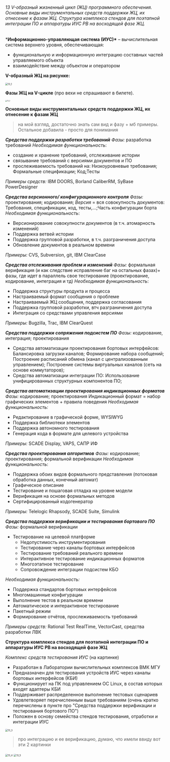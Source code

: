###### 13 V-образный жизненный цикл (ЖЦ) программного обеспечения. Основные виды инструментальных средств поддержки ЖЦ, их отнесение к фазам ЖЦ. Структура комплекса стендов для поэтапной интеграции ПО и аппаратуры ИУС РВ на восходящей фазе ЖЦ.

***Информационно-управляющая система (ИУС)\*** – вычислительная система верхнего уровня, обеспечивающая:

- функциональную и информационную интеграцию составных частей управляемого объекта
-  взаимодействие между объектом и оператором

**V-образный ЖЦ на рисунке:**

<img src=".\img\13_1.PNG" alt="13_1" style="zoom: 50%;" />

**Фазы ЖЦ на V-цикле** (про вехи не спрашивают в билете).

<img src=".\img\13_2.PNG" alt="13_2" style="zoom: 33%;" />



**Основные виды инструментальных средств поддержки ЖЦ, их отнесение к фазам ЖЦ**

> на мой взгляд, достаточно знать сам вид и фазу + мб примеры. Остальное добавила - просто для понимания

***Средства поддержки разработки требований***
*Фазы:* разработка требований
*Необходимая функциональность*:

- создание и хранение требований, отслеживание истории
- связывание требований с версиями документов и ПО
- прослеживаемость требований на: Низкоуровневые требования; Формальные спецификации; Код;Тесты

*Примеры средств:* IBM DOORS, Borland CaliberRM, SyBase PowerDesigner

***Средства версионного/ конфигурационного контроля***
*Фазы:* проектирования; кодирования;
*Версия* = вся совокупность документов: Требования, спецификации, код, тесты,…;Часть конфигурации борта
*Необходимая функциональность*:

- Версионирование совокупности документов (в т.ч. атомарность изменений)
- Поддержка ветвей истории
- Поддержка групповой разработки, в т.ч. разграничения доступа
- Обновление документов в реальном времени

*Примеры:* CVS, Subversion, git, IBM ClearCase

***Средства отслеживания проблем и изменений***
*Фазы:* формальная верификация (и как следствие исправление баг на остальных фазах)+ фазы, где идет в параллель свое тестирование (проектирование, кодирование, интеграция и тд)
*Необходимая функциональность*:

- Поддержка структуры продукта и процесса
- Настраиваемый формат сообщения о проблеме
- Настраиваемый ЖЦ сообщения, поддержка согласования
- Поддержка групповой разработки, втч разграничения доступа
- Интеграция со средствами управления версиями

*Примеры:* Bugzilla, Trac, IBM ClearQuest

***Средства поддержки сопряжения подсистем ПО***
*Фазы:* кодирование, интеграция; проектирования

- Средства автоматизации проектирования бортовых интерфейсов: Балансировка загрузки каналов; Формирование набора сообщений; Построение расписаний обмена (канал с централизованным управлением); Построение системы виртуальных каналов (сеть на основе коммутаторов);
- Средства автоматизации интеграции ПО: Использование унифицированных структурных компонентов ПО; 

***Средства автоматизации проектирования индикационных форматов***
*Фазы:* кодирование; проектирования
Индикационный формат = набор графических элементов + правила поведения
*Необходимая функциональность:*

- Редактирование в графической форме, WYSIWYG
- Поддержка библиотеки элементов
- Поддержка автономного тестирования
- Генерация кода в формате для целевого устройства

*Примеры:* SCADE Display, VAPS, САПР ИФ

***Средства проектирования алгоритмов***
*Фазы:* кодирование; проектирования; формальной верификации
*Необходимая функциональность*:

- Поддержка обоих видов формального представления (потоковая обработка данных, конечный автомат)
- Графическое описание
- Тестирование и пошаговая отладка на уровне модели
- Верификация на основе формальных методов
- Сертифицированный кодогенератор

*Примеры:* Telelogic Rhapsody, SCADE Suite, Simulink

***Средства поддержки верификации и тестирования бортового ПО***
*Фазы:* формальной верификации

- Тестирование на целевой платформе
  - Недопустимость инструментирования
  - Тестирование через каналы бортовых интерфейсов
  - Тестирование требований реального времени
  - Интерактивное тестирование индикационных форматов
  - Многоэтапное тестирование
  - Сопровождение интеграции подсистем КБО

*Необходимая функциональность:*

- Поддержка стандартов бортовых интерфейсов
- Многомашинные конфигурации
- Выполнение тестов в реальном времени
- Автоматическое и интерактивное тестирование
- Пакетный режим
- Формирование отчётов, прослеживаемость требований

*Примеры средств:* Rational Test RealTime, VectorCast, средства разработки ЛВК

**Структура комплекса стендов для поэтапной интеграции ПО и аппаратуры ИУС РВ на восходящей фазе ЖЦ**

*Комплекс средств тестирования ИУС* (на картинке)

- Разработан в Лаборатории вычислительных комплексов ВМК МГУ
- Предназначен для тестирования устройств ИУС через каналы бортовых интерфейсов (КБИ)
- Функционирует на ПК под управлением ОС Linux, в состав которых входят адаптеры КБИ
- Поддерживает распределенное выполнение тестовых сценариев
- Удовлетворяет перечисленным выше требованиям (очень кратко перечислены в пункте про "Средства поддержки верификации и тестирования бортового ПО")
- Положен в основу семейства стендов тестирования, отработки и интеграции ИУС

<img src=".\img\13_3.PNG" alt="13_3" style="zoom:50%;" />

> про интеграцию и ее верификацию, думаю, что имели ввиду вот эти 2 картинки

<img src=".\img\13_4.PNG" alt="13_4" style="zoom:50%;" />

<img src=".\img\13_5.PNG" alt="13_5" style="zoom: 50%;" />